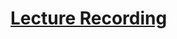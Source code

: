 # [Lecture Recording](https://cnm-edu.zoom.us/rec/share/ZPfDCFNX5Dgc_CX-_XSWPoGw1s5Hpxov7NLtTTU30Pt0xPmxmNGfgVGbdWSoNb_3.Seqn6ht61oB2HUyX?startTime=1633957614000)